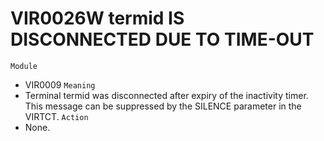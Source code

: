 # VIR0026W termid IS DISCONNECTED DUE TO TIME-OUT
`Module`
- VIR0009
`Meaning`
- Terminal termid was disconnected after expiry of the inactivity timer. This message can be suppressed by the SILENCE parameter in the VIRTCT.
`Action`
- None.
